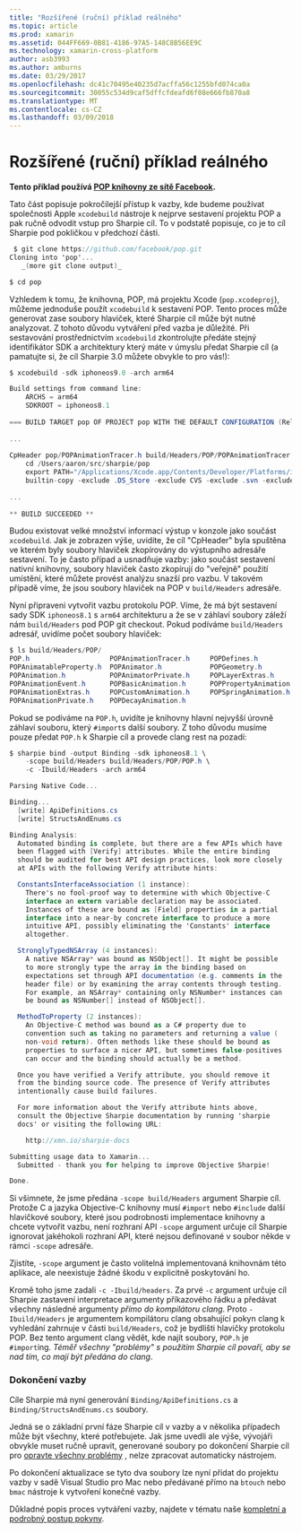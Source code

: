 ```yaml
---
title: "Rozšířené (ruční) příklad reálného"
ms.topic: article
ms.prod: xamarin
ms.assetid: 044FF669-0B81-4186-97A5-148C8B56EE9C
ms.technology: xamarin-cross-platform
author: asb3993
ms.author: amburns
ms.date: 03/29/2017
ms.openlocfilehash: dc41c70495e40235d7acffa56c1255bfd074ca0a
ms.sourcegitcommit: 30055c534d9caf5dffcfdeafd6f08e666fb870a8
ms.translationtype: MT
ms.contentlocale: cs-CZ
ms.lasthandoff: 03/09/2018
---
```

# <a name="advanced-manual-real-world-example"></a>Rozšířené (ruční) příklad reálného


**Tento příklad používá [POP knihovny ze sítě Facebook](https://github.com/facebook/pop).**


Tato část popisuje pokročilejší přístup k vazby, kde budeme používat společnosti Apple `xcodebuild` nástroje k nejprve sestavení projektu POP a pak ručně odvodit vstup pro Sharpie cíl. To v podstatě popisuje, co je to cíl Sharpie pod pokličkou v předchozí části.

```csharp
 $ git clone https://github.com/facebook/pop.git
Cloning into 'pop'...
   _(more git clone output)_

$ cd pop
```

Vzhledem k tomu, že knihovna, POP, má projektu Xcode (`pop.xcodeproj`), můžeme jednoduše použít `xcodebuild` k sestavení POP. Tento proces může generovat zase soubory hlaviček, které Sharpie cíl může být nutné analyzovat. Z tohoto důvodu vytváření před vazba je důležité. Při sestavování prostřednictvím `xcodebuild` zkontrolujte předáte stejný identifikátor SDK a architektury který máte v úmyslu předat Sharpie cíl (a pamatujte si, že cíl Sharpie 3.0 můžete obvykle to pro vás!):

```csharp
$ xcodebuild -sdk iphoneos9.0 -arch arm64

Build settings from command line:
    ARCHS = arm64
    SDKROOT = iphoneos8.1
 
=== BUILD TARGET pop OF PROJECT pop WITH THE DEFAULT CONFIGURATION (Release) ===
 
...
 
CpHeader pop/POPAnimationTracer.h build/Headers/POP/POPAnimationTracer.h
    cd /Users/aaron/src/sharpie/pop
    export PATH="/Applications/Xcode.app/Contents/Developer/Platforms/iPhoneOS.platform/Developer/usr/bin:/Applications/Xcode.app/Contents/Developer/usr/bin:/Users/aaron/bin::/usr/local/bin:/usr/bin:/bin:/usr/sbin:/sbin:/opt/X11/bin:/usr/local/git/bin:/Users/aaron/.rvm/bin"
    builtin-copy -exclude .DS_Store -exclude CVS -exclude .svn -exclude .git -exclude .hg -strip-debug-symbols -strip-tool /Applications/Xcode.app/Contents/Developer/Toolchains/XcodeDefault.xctoolchain/usr/bin/strip -resolve-src-symlinks /Users/aaron/src/sharpie/pop/pop/POPAnimationTracer.h /Users/aaron/src/sharpie/pop/build/Headers/POP
 
...
 
** BUILD SUCCEEDED **
```

Budou existovat velké množství informací výstup v konzole jako součást `xcodebuild`. Jak je zobrazen výše, uvidíte, že cíl "CpHeader" byla spuštěna ve kterém byly soubory hlaviček zkopírovány do výstupního adresáře sestavení. To je často případ a usnadňuje vazby: jako součást sestavení nativní knihovny, soubory hlaviček často zkopírují do "veřejně" použití umístění, které můžete provést analýzu snazší pro vazbu. V takovém případě víme, že jsou soubory hlaviček na POP v `build/Headers` adresáře.

Nyní připraveni vytvořit vazbu protokolu POP. Víme, že má být sestavení sady SDK `iphoneos8.1` s `arm64` architekturu a že se v záhlaví soubory záleží nám `build/Headers` pod POP git checkout. Pokud podíváme `build/Headers` adresář, uvidíme počet soubory hlaviček:

```csharp
$ ls build/Headers/POP/
POP.h                    POPAnimationTracer.h     POPDefines.h
POPAnimatableProperty.h  POPAnimator.h            POPGeometry.h
POPAnimation.h           POPAnimatorPrivate.h     POPLayerExtras.h
POPAnimationEvent.h      POPBasicAnimation.h      POPPropertyAnimation.h
POPAnimationExtras.h     POPCustomAnimation.h     POPSpringAnimation.h
POPAnimationPrivate.h    POPDecayAnimation.h
```

Pokud se podíváme na `POP.h`, uvidíte je knihovny hlavní nejvyšší úrovně záhlaví souboru, který `#import`s další soubory. Z toho důvodu musíme pouze předat `POP.h` k Sharpie cíl a provede clang rest na pozadí:

```csharp
$ sharpie bind -output Binding -sdk iphoneos8.1 \
    -scope build/Headers build/Headers/POP/POP.h \
    -c -Ibuild/Headers -arch arm64

Parsing Native Code...

Binding...
  [write] ApiDefinitions.cs
  [write] StructsAndEnums.cs

Binding Analysis:
  Automated binding is complete, but there are a few APIs which have
  been flagged with [Verify] attributes. While the entire binding
  should be audited for best API design practices, look more closely
  at APIs with the following Verify attribute hints:

  ConstantsInterfaceAssociation (1 instance):
    There's no fool-proof way to determine with which Objective-C
    interface an extern variable declaration may be associated.
    Instances of these are bound as [Field] properties in a partial
    interface into a near-by concrete interface to produce a more
    intuitive API, possibly eliminating the 'Constants' interface
    altogether.

  StronglyTypedNSArray (4 instances):
    A native NSArray* was bound as NSObject[]. It might be possible
    to more strongly type the array in the binding based on
    expectations set through API documentation (e.g. comments in the
    header file) or by examining the array contents through testing.
    For example, an NSArray* containing only NSNumber* instances can
    be bound as NSNumber[] instead of NSObject[].

  MethodToProperty (2 instances):
    An Objective-C method was bound as a C# property due to
    convention such as taking no parameters and returning a value (
    non-void return). Often methods like these should be bound as
    properties to surface a nicer API, but sometimes false-positives
    can occur and the binding should actually be a method.

  Once you have verified a Verify attribute, you should remove it
  from the binding source code. The presence of Verify attributes
  intentionally cause build failures.

  For more information about the Verify attribute hints above,
  consult the Objective Sharpie documentation by running 'sharpie
  docs' or visiting the following URL:

    http://xmn.io/sharpie-docs

Submitting usage data to Xamarin...
  Submitted - thank you for helping to improve Objective Sharpie!

Done.
```

Si všimnete, že jsme předána `-scope build/Headers` argument Sharpie cíl. Protože C a jazyka Objective-C knihovny musí `#import` nebo `#include` další hlavičkové soubory, které jsou podrobnosti implementace knihovny a chcete vytvořit vazbu, není rozhraní API `-scope` argument určuje cíl Sharpie ignorovat jakéhokoli rozhraní API, které nejsou definované v soubor někde v rámci `-scope` adresáře.

Zjistíte, `-scope` argument je často volitelná implementovaná knihovnám této aplikace, ale neexistuje žádné škodu v explicitně poskytování ho.

Kromě toho jsme zadali `-c -Ibuild/headers`. Za prvé `-c` argument určuje cíl Sharpie zastavení interpretace argumenty příkazového řádku a předávat všechny následné argumenty _přímo do kompilátoru clang_. Proto `-Ibuild/Headers` je argumentem kompilátoru clang obsahující pokyn clang k vyhledání zahrnuje v části `build/Headers`, což je bydlišti hlavičky protokolu POP. Bez tento argument clang vědět, kde najít soubory, `POP.h` je `#import`ing. _Téměř všechny "problémy" s použitím Sharpie cíl povaří, aby se nad tím, co mají být předána do clang_.

### <a name="completing-the-binding"></a>Dokončení vazby

Cíle Sharpie má nyní generování `Binding/ApiDefinitions.cs` a `Binding/StructsAndEnums.cs` soubory.

Jedná se o základní první fáze Sharpie cíl v vazby a v několika případech může být všechny, které potřebujete. Jak jsme uvedli ale výše, vývojáři obvykle muset ručně upravit, generované soubory po dokončení Sharpie cíl pro [opravte všechny problémy](~/cross-platform/macios/binding/objective-sharpie/platform/apidefinitions-structsandenums.md) , nelze zpracovat automaticky nástrojem.

Po dokončení aktualizace se tyto dva soubory lze nyní přidat do projektu vazby v sadě Visual Studio pro Mac nebo předávané přímo na `btouch` nebo `bmac` nástroje k vytvoření konečné vazby.

Důkladné popis proces vytváření vazby, najdete v tématu naše [kompletní a podrobný postup pokyny](~/ios/platform/binding-objective-c/walkthrough.md).

